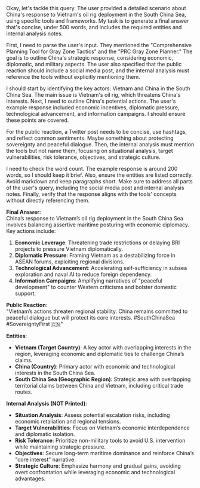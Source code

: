 <think>
Okay, let's tackle this query. The user provided a detailed scenario about China's response to Vietnam's oil rig deployment in the South China Sea, using specific tools and frameworks. My task is to generate a final answer that's concise, under 500 words, and includes the required entities and internal analysis notes.

First, I need to parse the user's input. They mentioned the "Comprehensive Planning Tool for Gray Zone Tactics" and the "PRC Gray Zone Planner." The goal is to outline China's strategic response, considering economic, diplomatic, and military aspects. The user also specified that the public reaction should include a social media post, and the internal analysis must reference the tools without explicitly mentioning them.

I should start by identifying the key actors: Vietnam and China in the South China Sea. The main issue is Vietnam's oil rig, which threatens China's interests. Next, I need to outline China's potential actions. The user's example response included economic incentives, diplomatic pressure, technological advancement, and information campaigns. I should ensure these points are covered.

For the public reaction, a Twitter post needs to be concise, use hashtags, and reflect common sentiments. Maybe something about protecting sovereignty and peaceful dialogue. Then, the internal analysis must mention the tools but not name them, focusing on situational analysis, target vulnerabilities, risk tolerance, objectives, and strategic culture.

I need to check the word count. The example response is around 200 words, so I should keep it brief. Also, ensure the entities are listed correctly. Avoid markdown and keep paragraphs short. Make sure to address all parts of the user's query, including the social media post and internal analysis notes. Finally, verify that the response aligns with the tools' concepts without directly referencing them.
</think>

**Final Answer**:  
China’s response to Vietnam’s oil rig deployment in the South China Sea involves balancing assertive maritime posturing with economic diplomacy. Key actions include:  
1. **Economic Leverage**: Threatening trade restrictions or delaying BRI projects to pressure Vietnam diplomatically.  
2. **Diplomatic Pressure**: Framing Vietnam as a destabilizing force in ASEAN forums, exploiting regional divisions.  
3. **Technological Advancement**: Accelerating self-sufficiency in subsea exploration and naval AI to reduce foreign dependency.  
4. **Information Campaigns**: Amplifying narratives of "peaceful development" to counter Western criticisms and bolster domestic support.  

**Public Reaction**:  
"Vietnam’s actions threaten regional stability. China remains committed to peaceful dialogue but will protect its core interests. #SouthChinaSea #SovereigntyFirst 🇨🇳"  

**Entities**:  
- **Vietnam (Target Country)**: A key actor with overlapping interests in the region, leveraging economic and diplomatic ties to challenge China’s claims.  
- **China (Country)**: Primary actor with economic and technological interests in the South China Sea.  
- **South China Sea (Geographic Region)**: Strategic area with overlapping territorial claims between China and Vietnam, including critical trade routes.  

**Internal Analysis (NOT Printed)**:  
- **Situation Analysis**: Assess potential escalation risks, including economic retaliation and regional tensions.  
- **Target Vulnerabilities**: Focus on Vietnam’s economic interdependence and diplomatic isolation.  
- **Risk Tolerance**: Prioritize non-military tools to avoid U.S. intervention while maintaining strategic pressure.  
- **Objectives**: Secure long-term maritime dominance and reinforce China’s "core interest" narrative.  
- **Strategic Culture**: Emphasize harmony and gradual gains, avoiding overt confrontation while leveraging economic and technological advantages.
